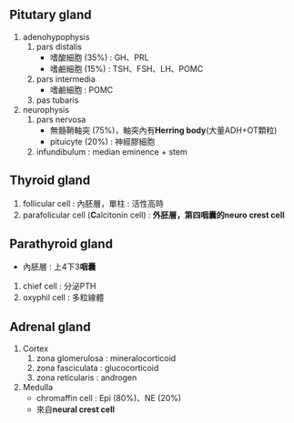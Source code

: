 ## Pitutary gland
1. adenohypophysis
	1. pars distalis
		- 嗜酸細胞 (35%) : GH、PRL
		- 嗜鹼細胞 (15%) : TSH、FSH、LH、POMC
	2. pars intermedia
		- 嗜鹼細胞 : POMC
	3. pas tubaris
2. neurophysis
	1. pars nervosa
		- 無髓鞘軸突 (75%)，軸突內有**Herring body**(大量ADH+OT顆粒)
		- pituicyte (20%) : 神經膠細胞
	2. infundibulum : median eminence + stem
## Thyroid gland
1. follicular cell : 內胚層，單柱 : 活性高時
2. parafolicular cell (**C**alcitonin cell) : **外胚層，第四咽囊的neuro crest cell**
## Parathyroid gland
- 內胚層 : 上4下3**咽囊**
1. chief cell : 分泌PTH
2. oxyphil cell : 多粒線體
## Adrenal gland
1. Cortex
	1. zona glomerulosa : mineralocorticoid
	2. zona fasciculata : glucocorticoid
	3. zona reticularis : androgen
2. Medulla
	- chromaffin cell : Epi (80%)、NE (20%)
	- 來自**neural crest cell**